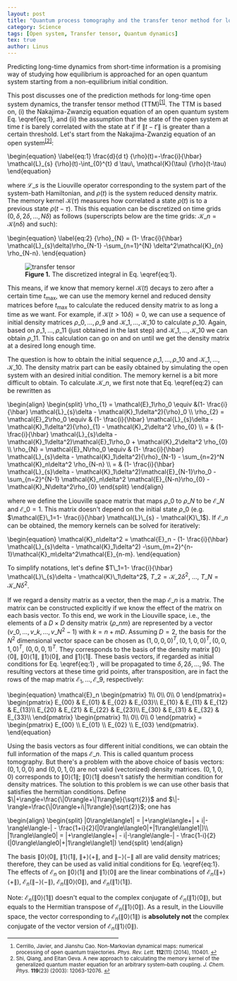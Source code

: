 ```yaml
---
layout: post
title: "Quantum process tomography and the transfer tenor method for long-time non-Markovian dynamics"
category: Science
tags: [Open system, Transfer tensor, Quantum dynamics]
tex: true
author: Linus
---
```


Predicting long-time dynamics from short-time information is a promising way of studying how equilibrium is approached for an open quantum system starting from a non-equilibrium initial condition. 

This post discusses one of the prediction methods for long-time open system dynamics, the transfer tensor method (TTM)<sup id="footnote-ref-1">[\[1\]](#footnote-2)</sup>. The TTM is based on, (i) the Nakajima-Zwanzig equation equation of an open quantum system Eq. \eqref{eq:1}, and (ii) the assumption that the state of the open system at time $t$ is barely correlated with the state at $t'$ if $\|t-t'\|$ is greater than a certain threshold. Let's start from the Nakajima-Zwanzig equation of an open system<sup id="footnote-ref-2">[\[2\]](#footnote-2)</sup>:

<mj>
\begin{equation}
\label{eq:1}
\frac{d}{d t} {\rho}(t)=-\frac{i}{\hbar} \mathcal{L}_{s} {\rho}(t)-\int_{0}^{t} d \tau\, \mathcal{K}(\tau) {\rho}(t-\tau)
\end{equation}
</mj>

where $\mathcal{L}\_{s}$ is the Liouville operator corresponding to the system part of the system-bath Hamiltonian, and $\rho(t)$ is the system reduced density matrix. The memory kernel $\mathcal{K}(\tau)$ measures how correlated a state $\rho(t)$ is to a previous state $\rho(t-\tau)$. This this equation can be discretized on time grids $(0, \delta, 2\delta, \ldots, N\delta)$ as follows (superscripts below are the time grids: $\mathcal{K}\_{n}=\mathcal{K}({n\delta})$  and such):

<mj>
\begin{equation}
\label{eq:2}
{\rho}_{N} = (1- \frac{i}{\hbar} \mathcal{L}_{s}\delta)\rho_{N-1} -\sum_{n=1}^{N} \delta^2\mathcal{K}_{n} \rho_{N-n}.
\end{equation}
</mj>

<figure id="fig-1">
  <img src="{{ '2022-04-08-quantum-process-tomography-and-transfer-tensors.png' | prepend:'/upload/posts/' | relative_url }}" alt="transfer tensor">
  <figcaption><b>Figure 1.</b> The discretized integral in Eq. \eqref{eq:1}.</figcaption>
</figure>

This means, if we know that memory kernel $\mathcal{K}(t)$ decays to zero after a certain time $t_\mathrm{max}$, we can use the memory kernel and reduced density matrices before $t_\mathrm{max}$ to calculate the reduced density matrix to as long a time as we want. For example, if $\mathcal{K}(t>10\delta)=0$, we can use a sequence of initial density matrices $\rho\_0,\ldots,\rho\_{9}$ and $\mathcal{K}\_{1},\ldots,\mathcal{K}\_{10}$ to calculate ${\rho}\_{10}$. Again, based on ${\rho\_{1}},\ldots,{\rho\_{11}}$ (just obtained in the last step) and $\mathcal{K}\_{1},\ldots,\mathcal{K}\_{10}$ we can obtain ${\rho}\_{11}$. This calculation can go on and on until we get the density matrix at a desired long enough time.

The question is how to obtain the initial sequence ${\rho\_{1}},\ldots,{\rho\_{10}}$ and $\mathcal{K}\_{1},\ldots,\mathcal{K}\_{10}$. The density matrix part can be easily obtained by simulating the open system with an desired initial condition. The memory kernel is a bit more difficult to obtain. To calculate $\mathcal{K}\_n$, we first note that Eq. \eqref{eq:2} can be rewritten as

<mj>
\begin{align}
\begin{split}
\rho_{1}  = \mathcal{E}_1\rho_0 \equiv &(1- \frac{i}{\hbar} \mathcal{L}_{s}\delta - \mathcal{K}_1\delta^2){\rho}_0  \\
\rho_{2} = \mathcal{E}_2\rho_0 \equiv & (1- \frac{i}{\hbar} \mathcal{L}_{s}\delta - \mathcal{K}_1\delta^2){\rho}_{1} - \mathcal{K}_2\delta^2 \rho_{0} \\
                                    = &  (1- \frac{i}{\hbar} \mathcal{L}_{s}\delta - \mathcal{K}_1\delta^2)\mathcal{E}_1\rho_0 + \mathcal{K}_2\delta^2 \rho_{0} \\
\rho_{N} = \mathcal{E}_N\rho_0 \equiv & (1- \frac{i}{\hbar} \mathcal{L}_{s}\delta - \mathcal{K}_1\delta^2){\rho}_{N-1} - \sum_{n=2}^N \mathcal{K}_n\delta^2 \rho_{N-n} \\
                                    = & (1- \frac{i}{\hbar} \mathcal{L}_{s}\delta - \mathcal{K}_1\delta^2)\mathcal{E}_{N-1}\rho_0 - \sum_{n=2}^{N-1} \mathcal{K}_n\delta^2 \mathcal{E}_{N-n}\rho_{0} - \mathcal{K}_N\delta^2\rho_{0}
\end{split}
\end{align}
</mj>

where we define the Liouville space matrix that maps $\rho\_0$ to $\rho\_N$ to be $\mathcal{E}\_N$ and $\mathcal{E}\_0=1$. This matrix doesn't depend on the initial state $\rho\_0$ (e.g. $\mathcal{E}\_1=1- \frac{i}{\hbar} \mathcal{L}\_{s} - \mathcal{K}\_1$). If $\mathcal{E}\_n$ can be obtained, the memory kernels can be solved for iteratively: 

\begin{equation}
\mathcal{K}\_n\delta^2 = \mathcal{E}\_n - (1- \frac{i}{\hbar} \mathcal{L}\_{s}\delta - \mathcal{K}\_1\delta^2) -\sum\_{m=2}^{n-1}\mathcal{K}\_m\delta^2\mathcal{E}\_{n-m}.
\end{equation}

To simplify notations, let's define $T\_1=1- \frac{i}{\hbar} \mathcal{L}\_{s}\delta - \mathcal{K}\_1\delta^2$, $T\_2=\mathcal{K}\_2\delta^2$, ..., $T\_N = \mathcal{K}\_N\delta^2$.

If we regard a density matrix as a vector, then the map $\mathcal{E}\_n$ is a matrix. The matrix can be constructed explicitly if we know the effect of the matrix on each basis vector. To this end, we work in the Liouville space, i.e., the elements of a $D\times D$ density matrix $\{\rho\_{nm}\}$ are represented by a vector $(v\_0,\ldots,v\_k,\ldots,v\_{N^2-1})$ with $k=n+mD$. Assuming $D=2$, the basis for the $N^2$ dimensional vector space can be chosen as $(1,0,0,0)^T, (0,1,0,0)^T, (0,0,1,0)^T$, $(0,0,0,1)^T$. They corresponds to the basis of the density matrix $\|0\rangle\langle0\|$, $\|0\rangle\langle1\|$, $\|1\rangle\langle0\|$, and $\|1\rangle\langle1\|$. These basis vectors, if regarded as initial conditions for Eq. \eqref{eq:1} , will be propagated to time $\delta,2\delta,\ldots,9\delta$. The resulting vectors at these time grid points, after transposition, are in fact the rows of the map matrix $\mathcal{E}_1,\ldots,\mathcal{E}\_9$, respectively:

<mj>
\begin{equation}
\mathcal{E}_n
\begin{pmatrix}
1\\ 0\\ 0\\ 0
\end{pmatrix}=
\begin{pmatrix}
E_{00} & E_{01} & E_{02} & E_{03}\\
E_{10} & E_{11} & E_{12} & E_{13}\\
E_{20} & E_{21} & E_{22} & E_{23}\\
E_{30} & E_{31} & E_{32} & E_{33}\\
\end{pmatrix}
\begin{pmatrix}
1\\ 0\\ 0\\ 0
\end{pmatrix} = 
\begin{pmatrix}
E_{00} \\ E_{01} \\ E_{02} \\ E_{03}
\end{pmatrix}.
\end{equation}
</mj>

Using the basis vectors as four different initial conditions, we can obtain the full information of the maps $\mathcal{E}\_n$. This is called quantum process tomography. But there's a problem with the above choice of basis vectors: $(0,1,0,0)$ and $(0,0,1,0)$ are not valid (vectorized) density matrices. $(0,1,0,0)$ corresponds to $\|0\rangle\langle1\|$; $\|0\rangle\langle1\|$ doesn't satisfy the hermitian condition for density matrices. The solution to this problem is we can use other basis that satisfies the hermitian conditions. Define $\|+\rangle=\frac{\|0\rangle+\|1\rangle}{\sqrt{2}}$ and $\|-\rangle=\frac{\|0\rangle+i\|1\rangle}{\sqrt{2}}$; one has

<mj>
\begin{align}
\begin{split}
|0\rangle\langle1| = |+\rangle\langle+| + i|-\rangle\langle-| - \frac{1+i}{2}(|0\rangle\langle0|+|1\rangle\langle1|)\\
|1\rangle\langle0| = |+\rangle\langle+| - i|-\rangle\langle-| - \frac{1-i}{2}(|0\rangle\langle0|+|1\rangle\langle1|)
\end{split}
\end{align}
</mj>

The basis $\|0\rangle\langle0\|$, $\|1\rangle\langle1\|$, $\|+\rangle\langle+\|$, and $\|-\rangle\langle-\|$ all are valid density matrices; therefore, they can be used as valid initial conditions for Eq. \eqref{eq:1}. The effects of $\mathcal{E}_n$ on $\|0\rangle\langle1\|$ and $\|1\rangle\langle0\|$ are the linear combinations of $\mathcal{E}_n(\|+\rangle\langle+\|)$, $\mathcal{E}_n(\|-\rangle\langle-\|)$, $\mathcal{E}_n(\|0\rangle\langle0\|)$, and $\mathcal{E}_n(\|1\rangle\langle1\|)$.

Note: $\mathcal{E}_n(\|0\rangle\langle1\|)$ doesn't equal to the complex conjugate of  $\mathcal{E}_n(\|1\rangle\langle0\|)$, but equals to the Hermitian transpose of $\mathcal{E}_n(\|1\rangle\langle0\|)$. As a result, in the Liouville space, the vector corresponding to $\mathcal{E}_n(\|0\rangle\langle1\|)$ is **absolutely not** the complex conjugate of the vector version of $\mathcal{E}_n(\|1\rangle\langle0\|)$.


<hr style="height: 1px;width: 50%;background-color: black;margin-bottom: 5px;">
<ol style="font-size: smaller;">
  <li id="footnote-1">
    Cerrillo, Javier, and Jianshu Cao. Non-Markovian dynamical maps: numerical processing of open quantum trajectories. <i>Phys. Rev. Lett.</i> <b>112</b>(11) (2014), 110401. <a href="#footnote-ref-1" title="go back">↩</a>
  </li>
  <li id="footnote-2">
    Shi, Qiang, and Eitan Geva. A new approach to calculating the memory kernel of the generalized quantum master equation for an arbitrary system–bath coupling. <i>J. Chem. Phys.</i> <b>119</b>(23) (2003): 12063-12076. <a href="#footnote-ref-2" title="go back">↩</a>
  </li>
</ol>